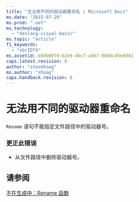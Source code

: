 ```yaml
---
title: "无法用不同的驱动器重命名 | Microsoft Docs"
ms.date: "2015-07-20"
ms.prod: ".net"
ms.technology: 
  - "devlang-visual-basic"
ms.topic: "article"
f1_keywords: 
  - "vbrID74"
ms.assetid: eddb087d-b2e9-4bc7-a567-0bb6c45e0d42
caps.latest.revision: 8
author: "stevehoag"
ms.author: "shoag"
caps.handback.revision: 8
---
```

# 无法用不同的驱动器重命名
`Rename` 语句不能指定文件路径中的驱动器号。  
  
### 更正此错误  
  
-   从文件路径中删除驱动器号。  
  
## 请参阅  
 [不在生成中：Rename 函数](http://msdn.microsoft.com/zh-cn/464062d8-2320-4305-8a8c-1f43e96c94df)